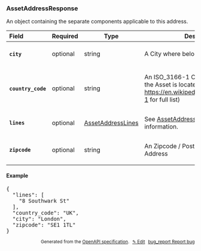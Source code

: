 <!--- This is a generated file, do not edit! -->
<!--- [START woosmap_http_schema_woosmap-platform-api-reference_assetaddressresponse] -->
<h3 class="schema-object" id="Woosmap Platform API Reference_AssetAddressResponse">AssetAddressResponse</h3>

An object containing the separate components applicable to this address.

| Field                                                                                                                 | Required | Type                                                                                         | Description                                                                                                                                                                                                                     |
| :-------------------------------------------------------------------------------------------------------------------- | -------- | -------------------------------------------------------------------------------------------- | ------------------------------------------------------------------------------------------------------------------------------------------------------------------------------------------------------------------------------- |
| <h4 id="AssetAddressResponse-city" class="add-link schema-object-property-key"><code>city</code></h4>                 | optional | string                                                                                       | <div class="nonref-property-description"><p>A City where belongs an Asset</p></div>                                                                                                                                             |
| <h4 id="AssetAddressResponse-country_code" class="add-link schema-object-property-key"><code>country_code</code></h4> | optional | string                                                                                       | <div class="nonref-property-description"><p>An ISO_3166-1 Country Code where the Asset is located (see <a href="https://en.wikipedia.org/wiki/ISO_3166-1">https://en.wikipedia.org/wiki/ISO_3166-1</a> for full list)</p></div> |
| <h4 id="AssetAddressResponse-lines" class="add-link schema-object-property-key"><code>lines</code></h4>               | optional | [AssetAddressLines](<#Woosmap Platform API Reference_AssetAddressLines> "AssetAddressLines") | See [AssetAddressLines](<#Woosmap Platform API Reference_AssetAddressLines> "AssetAddressLines") for more information.                                                                                                          |
| <h4 id="AssetAddressResponse-zipcode" class="add-link schema-object-property-key"><code>zipcode</code></h4>           | optional | string                                                                                       | <div class="nonref-property-description"><p>An Zipcode / Postal code of an Asset Address</p></div>                                                                                                                              |

<h4 class="schema-object-example" id="Woosmap Platform API Reference_AssetAddressResponse-example">Example</h4>

<pre class="notranslate lang-json prettyprint">{
  "lines": [
    "8 Southwark St"
  ],
  "country_code": "UK",
  "city": "London",
  "zipcode": "SE1 1TL"
}</pre>

<p style="text-align: right; font-size: smaller;">Generated from the <a data-label="openapi-github" href="https://github.com/woosmap/openapi-specification" title="Woosmap OpenAPI Specification" class="external">OpenAPI specification</a>.
<a data-label="openapi-github-woosmap-http-schema-woosmap-platform-api-reference-assetaddressresponse" data-action="edit" style="margin-left: 5px;" href="https://github.com/woosmap/openapi-specification/blob/main/specification/schemas/Woosmap Platform API Reference_AssetAddressResponse.yml" title="Edit on GitHub">✎ Edit</a>
<a data-label="openapi-github-woosmap-http-schema-woosmap-platform-api-reference-assetaddressresponse" data-action="bug" style="margin-left: 5px;" href="https://github.com/woosmap/openapi-specification/issues/new?assignees=&labels=type%3A+bug%2C+triage+me&template=bug_report.md&title=[schemas] Bug - Woosmap Platform API Reference_AssetAddressResponse" title="File bug for schemas on GitHub"><span class="material-icons">bug_report</span> Report bug</a>
</p>

<!--- [END woosmap_http_schema_woosmap-platform-api-reference_assetaddressresponse] -->
